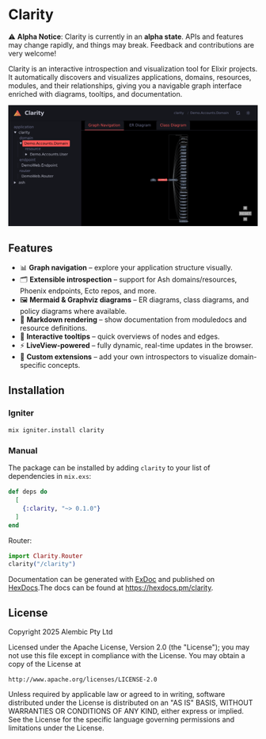 <!-- ex_doc_ignore_start -->
# Clarity
<!-- ex_doc_ignore_end -->

⚠️ **Alpha Notice**: Clarity is currently in an **alpha state**. APIs and features
may change rapidly, and things may break. Feedback and contributions are very
welcome!


Clarity is an interactive introspection and visualization tool for Elixir projects.  
It automatically discovers and visualizes applications, domains, resources,
modules, and their relationships, giving you a navigable graph interface
enriched with diagrams, tooltips, and documentation.

![Clarity Screenshot](docs/assets/screenshot.png)

## Features

- 📊 **Graph navigation** – explore your application structure visually.
- 🗂 **Extensible introspection** – support for Ash domains/resources, Phoenix
  endpoints, Ecto repos, and more.
- 🖼 **Mermaid & Graphviz diagrams** – ER diagrams, class diagrams, and policy
  diagrams where available.
- 📝 **Markdown rendering** – show documentation from moduledocs and resource
  definitions.
- 🔎 **Interactive tooltips** – quick overviews of nodes and edges.
- ⚡ **LiveView-powered** – fully dynamic, real-time updates in the browser.
- 🔌 **Custom extensions** – add your own introspectors to visualize
  domain-specific concepts.

## Installation

### Igniter

```bash
mix igniter.install clarity
```

### Manual

The package can be installed by adding `clarity` to your list of dependencies
in `mix.exs`:

```elixir
def deps do
  [
    {:clarity, "~> 0.1.0"}
  ]
end
```

Router:
```elixir
import Clarity.Router
clarity("/clarity")
```

<!-- ex_doc_ignore_start -->
Documentation can be generated with [ExDoc](https://github.com/elixir-lang/ex_doc)
and published on [HexDocs](https://hexdocs.pm).The docs can be found at
<https://hexdocs.pm/clarity>.
<!-- ex_doc_ignore_end -->

## License

Copyright 2025 Alembic Pty Ltd

Licensed under the Apache License, Version 2.0 (the "License");
you may not use this file except in compliance with the License.
You may obtain a copy of the License at

    http://www.apache.org/licenses/LICENSE-2.0

Unless required by applicable law or agreed to in writing, software
distributed under the License is distributed on an "AS IS" BASIS,
WITHOUT WARRANTIES OR CONDITIONS OF ANY KIND, either express or implied.
See the License for the specific language governing permissions and
limitations under the License.
